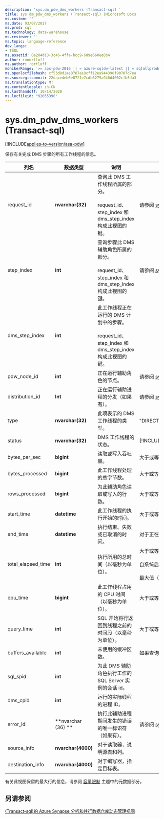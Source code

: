 ```yaml
---
description: 'sys.dm_pdw_dms_workers (Transact-sql) '
title: sys.dm_pdw_dms_workers (Transact-sql) |Microsoft Docs
ms.custom: ''
ms.date: 03/07/2017
ms.prod: sql
ms.technology: data-warehouse
ms.reviewer: ''
ms.topic: language-reference
dev_langs:
- TSQL
ms.assetid: 0a284d18-3c46-4ffa-bcc9-689e660ee8b4
author: ronortloff
ms.author: rortloff
monikerRange: '>= aps-pdw-2016 || = azure-sqldw-latest || = sqlallproducts-allversions'
ms.openlocfilehash: cf53d8d1ae8787ee8cff12ea944398f90707d7ea
ms.sourcegitcommit: 22dacedeb6e8721e7cdb6279a946d4002cfb5da3
ms.translationtype: MT
ms.contentlocale: zh-CN
ms.lasthandoff: 10/14/2020
ms.locfileid: "92035390"
---
```

# <a name="sysdm_pdw_dms_workers-transact-sql"></a>sys.dm_pdw_dms_workers (Transact-sql) 
[!INCLUDE[applies-to-version/asa-pdw](../../includes/applies-to-version/asa-pdw.md)]

  保存有关完成 DMS 步骤的所有工作线程的信息。  
  
|列名|数据类型|说明|范围|  
|-----------------|---------------|-----------------|-----------|  
|request_id|**nvarchar(32)**|查询此 DMS 工作线程所属的部分。<br /><br /> request_id、step_index 和 dms_step_index 构成此视图的键。|请参阅 [sys.dm_pdw_exec_requests &#40;transact-sql&#41;](../../relational-databases/system-dynamic-management-views/sys-dm-pdw-exec-requests-transact-sql.md)中的 request_id。|  
|step_index|**int**|查询步骤此 DMS 辅助角色所属的部分。<br /><br /> request_id、step_index 和 dms_step_index 构成此视图的键。|请参阅 [sys.dm_pdw_request_steps &#40;transact-sql&#41;](../../relational-databases/system-dynamic-management-views/sys-dm-pdw-request-steps-transact-sql.md)中的 step_index。|  
|dms_step_index|**int**|此工作线程正在运行的 DMS 计划中的步骤。<br /><br /> request_id、step_index 和 dms_step_index 构成此视图的键。||  
|pdw_node_id|**int**|正在运行辅助角色的节点。|请参阅 [sys.dm_pdw_nodes &#40;transact-sql&#41;](../../relational-databases/system-dynamic-management-views/sys-dm-pdw-nodes-transact-sql.md)中的 node_id。|  
|distribution_id|**Int**|正在运行辅助进程的分发（如果有）。|请参阅 [sys.pdw_distributions &#40;transact-sql&#41;](../../relational-databases/system-catalog-views/sys-pdw-distributions-transact-sql.md)中的 distribution_id。|  
|type|**nvarchar(32)**|此项表示的 DMS 工作线程的类型。|"DIRECT_CONVERTER"、"DIRECT_READER"、"FILE_READER"、"HASH_CONVERTER"、"HASH_READER"、"ROUNDROBIN_CONVERTER"、"EXPORT_READER"、"EXTERNAL_READER"、"EXTERNAL_WRITER"、"PARALLEL_COPY_READER"、"REJECT_WRITER"、"WRITER"|  
|status|**nvarchar(32)**|DMS 工作线程的状态。|[!INCLUDE[ssInfoNA](../../includes/ssinfona-md.md)]|  
|bytes_per_sec|**bigint**|读取或写入吞吐量。|大于或等于0。 如果查询在执行之前已取消或失败，则为 NULL。|  
|bytes_processed|**bigint**|此工作线程处理的总字节数。|大于或等于0。 如果查询在执行之前已取消或失败，则为 NULL。|  
|rows_processed|**bigint**|为此辅助角色读取或写入的行数。|大于或等于0。 如果查询在执行之前已取消或失败，则为 NULL。|  
|start_time|**datetime**|此工作线程的执行开始的时间。|大于或等于此辅助线程所属的查询步骤的开始时间。 请参阅 [&#40;transact-sql&#41;sys.dm_pdw_request_steps ](../../relational-databases/system-dynamic-management-views/sys-dm-pdw-request-steps-transact-sql.md)。|  
|end_time|**datetime**|执行结束、失败或已取消的时间。|对于正在进行的或已排队的工作线程，为 NULL。 否则，大于 start_time。|  
|total_elapsed_time|**int**|执行所用的总时间（以毫秒为单位）。|大于或等于0。<br /><br /> 自系统启动或重新启动以来经过的总时间。 如果 total_elapsed_time 超过24.8 天（以毫秒为单位） (整数的最大值) ，则会导致具体化失败，因为溢出。<br /><br /> 最大值（以毫秒为单位）等效于24.8 天。|  
|cpu_time|**bigint**|此工作线程占用的 CPU 时间（以毫秒为单位）。|大于或等于0。|  
|query_time|**int**|SQL 开始将行返回到线程之前的时间段（以毫秒为单位）。|大于或等于0。|  
|buffers_available|**int**|未使用的缓冲区数。| 如果查询在执行之前已取消或失败，则为 NULL。|  
|sql_spid|**int**|为此 DMS 辅助角色执行工作的 SQL Server 实例的会话 id。||  
|dms_cpid|**int**|运行的实际线程的进程 ID。||  
|error_id|**nvarchar (36) **|执行此辅助进程期间发生的错误的唯一标识符（如果有）。|请参阅 [sys.dm_pdw_request_steps &#40;transact-sql&#41;](../../relational-databases/system-dynamic-management-views/sys-dm-pdw-request-steps-transact-sql.md)中的 error_id。|  
|source_info|**nvarchar(4000)**|对于读取器，说明源表和列。||  
|destination_info|**nvarchar(4000)**|对于编写器，指定目标表。||  
  
 有关此视图保留的最大行的信息，请参阅 [容量限制](/azure/sql-data-warehouse/sql-data-warehouse-service-capacity-limits#metadata) 主题中的元数据部分。  
  
## <a name="see-also"></a>另请参阅  
 [&#40;Transact-sql&#41;的 Azure Synapse 分析和并行数据仓库动态管理视图 ](../../relational-databases/system-dynamic-management-views/sql-and-parallel-data-warehouse-dynamic-management-views.md)  
  
  
